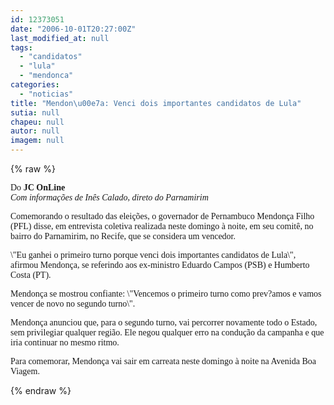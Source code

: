 ```yaml
---
id: 12373051
date: "2006-10-01T20:27:00Z"
last_modified_at: null
tags:
  - "candidatos"
  - "lula"
  - "mendonca"
categories:
  - "noticias"
title: "Mendon\u00e7a: Venci dois importantes candidatos de Lula"
sutia: null
chapeu: null
autor: null
imagem: null
---
```

{% raw %}
<p><FONT face=\"Franklin Gothic Medium\"></p>
<p><P><FONT face=Verdana>Do<STRONG> JC OnLine</STRONG></FONT><BR><I><FONT face=Verdana>Com informações de Inês Calado, direto do Parnamirim</FONT></P></I></p>
<p><P><FONT face=Verdana>Comemorando o resultado das eleições, o governador de Pernambuco Mendonça Filho (PFL) disse, em entrevista coletiva realizada neste domingo à noite, em seu comitê, no bairro do Parnamirim, no Recife, que se considera um vencedor.</FONT></P></p>
<p><P><FONT face=Verdana>\"Eu ganhei o primeiro turno porque venci dois importantes candidatos de Lula\", afirmou Mendonça, se referindo aos ex-ministro Eduardo Campos (PSB) e Humberto Costa (PT).</FONT></P></p>
<p><P><FONT face=Verdana>Mendonça se mostrou confiante: \"Vencemos o primeiro turno como prev?amos e vamos vencer de novo no segundo turno\".</FONT></P></p>
<p><P><FONT face=Verdana>Mendonça anunciou que, para o segundo turno, vai percorrer novamente todo o Estado, sem privilegiar qualquer região. Ele negou qualquer erro na condução da campanha e que iria continuar no mesmo ritmo.</FONT></P></p>
<p><P><FONT face=Verdana>Para comemorar, Mendonça vai sair em carreata neste domingo à noite na Avenida Boa Viagem.</FONT></P></FONT> </p>
{% endraw %}